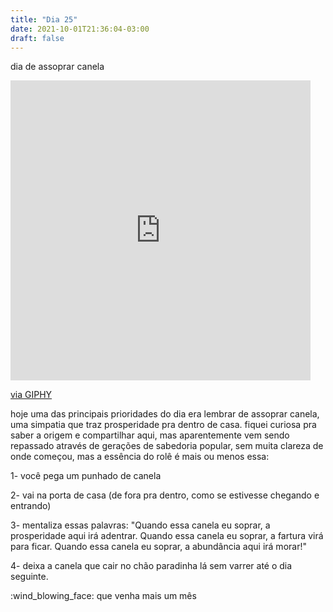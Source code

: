```yaml
---
title: "Dia 25"
date: 2021-10-01T21:36:04-03:00
draft: false
---
```


dia de assoprar canela

<iframe src="https://giphy.com/embed/ZcoMC23ZRyVALMeV7T" width="480" height="480" frameBorder="0" class="giphy-embed" allowFullScreen></iframe><p><a href="https://giphy.com/gifs/westelm-cooking-cinnamon-west-elm-ZcoMC23ZRyVALMeV7T">via GIPHY</a></p>

hoje uma das principais prioridades do dia era lembrar de assoprar canela, uma simpatia que traz prosperidade pra dentro de casa. fiquei curiosa pra saber a origem e compartilhar aqui, mas aparentemente vem sendo repassado através de gerações de sabedoria popular, sem muita clareza de onde começou, mas a essência do rolê é mais ou menos essa:

1- você pega um punhado de canela

2- vai na porta de casa (de fora pra dentro, como se estivesse chegando e entrando)

3- mentaliza essas palavras:  "Quando essa canela eu soprar, a prosperidade aqui irá adentrar. Quando essa canela eu soprar, a fartura virá para ficar. Quando essa canela eu soprar, a abundância aqui irá morar!"

4- deixa a canela que cair no chão paradinha lá sem varrer até o dia seguinte.

:wind_blowing_face: que venha mais um mês 